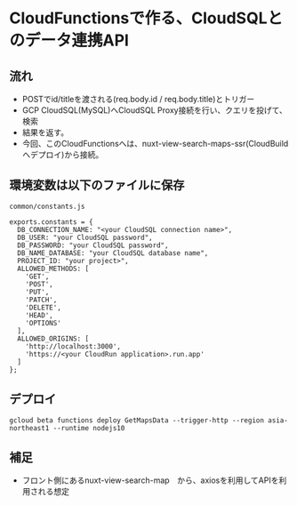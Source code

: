 # CloudFunctionsで作る、CloudSQLとのデータ連携API
## 流れ
- POSTでid/titleを渡される(req.body.id / req.body.title)とトリガー
- GCP CloudSQL(MySQL)へCloudSQL Proxy接続を行い、クエリを投げて、検索
- 結果を返す。
- 今回、このCloudFunctionsへは、nuxt-view-search-maps-ssr(CloudBuildへデプロイ)から接続。

## 環境変数は以下のファイルに保存
```common/constants.js```
```
exports.constants = {
  DB_CONNECTION_NAME: "<your CloudSQL connection name>",
  DB_USER: "your CloudSQL password",
  DB_PASSWORD: "your CloudSQL password",
  DB_NAME_DATABASE: "your CloudSQL database name",
  PROJECT_ID: "your project>",
  ALLOWED_METHODS: [
    'GET',
    'POST',
    'PUT',
    'PATCH',
    'DELETE',
    'HEAD',
    'OPTIONS'
  ],
  ALLOWED_ORIGINS: [
    'http://localhost:3000',
    'https://<your CloudRun application>.run.app'
  ]
};
```

## デプロイ
``` gcloud beta functions deploy GetMapsData --trigger-http --region asia-northeast1 --runtime nodejs10 ```

## 補足
- フロント側にあるnuxt-view-search-map　から、axiosを利用してAPIを利用される想定
